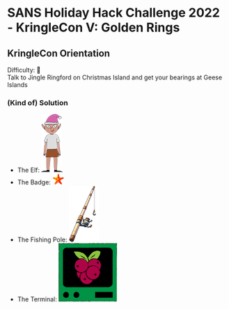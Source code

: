 # SANS Holiday Hack Challenge 2022 - KringleCon V: Golden Rings
## KringleCon Orientation
Difficulty: :christmas_tree:  
Talk to Jingle Ringford on Christmas Island and get your bearings at Geese Islands

### (Kind of) Solution
* The Elf: ![jingle](imgs/JingleRingford.png)  
* The Badge: ![badge](imgs/badge_base.png)  
* The Fishing Pole: ![fishingpole](imgs/fishingpole.png)
* The Terminal: ![cranpi](imgs/cranpi.png)  